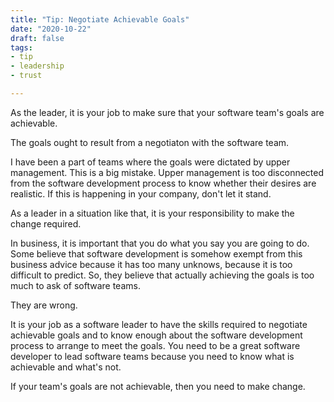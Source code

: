 ```yaml
---
title: "Tip: Negotiate Achievable Goals"
date: "2020-10-22"
draft: false
tags:
- tip
- leadership
- trust

---
```



As the leader, it is your job to make sure that your software team's goals are
achievable.


<!--more-->

The goals ought to result from a negotiaton with the software team.

I have been a part of teams where the goals were dictated by upper management.
This is a big mistake. Upper management is too disconnected from the software
development process to know whether their desires are realistic. If this is
happening in your company, don't let it stand.

As a leader in a situation like that, it is your responsibility to make the
change required.

In business, it is important that you do what you say you are going to do.
Some believe that software development is somehow exempt from this business
advice because it has too many unknows, because it is too difficult to predict.
So, they believe that actually achieving the goals is too much to ask of
software teams.

They are wrong.

It is your job as a software leader to have the skills required to negotiate
achievable goals and to know enough about the software development process to
arrange to meet the goals. You need to be a great software developer to lead
software teams because you need to know what is achievable and what's not.

If your team's goals are not achievable, then you need to make change.
